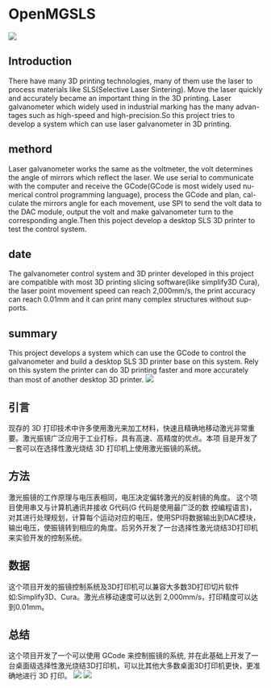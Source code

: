 # OpenMGSLS
![](https://ws2.sinaimg.cn/large/006tKfTcgy1ftzetf8muwj31020suqhv.jpg)
## Introduction
There have many 3D printing technologies, many of them use the laser to process materials like SLS(Selective Laser Sintering). Move the laser quickly and accurately became an important thing in the 3D printing. Laser galvanometer which widely used in industrial marking has the many advan- tages such as high-speed and high-precision.So this project tries to develop a system which can use laser galvanometer in 3D printing.
## methord
Laser galvanometer works the same as the voltmeter, the volt determines the angle of mirrors which reflect the laser. We use serial to communicate with the computer and receive the GCode(GCode is most widely used nu- merical control programming language), process the GCode and plan, cal- culate the mirrors angle for each movement, use SPI to send the volt data to the DAC module, output the volt and make galvanometer turn to the corresponding angle.Then this poject develop a desktop SLS 3D printer to test the control system.
## date
The galvanometer control system and 3D printer developed in this project are compatible with most 3D printing slicing software(like simplify3D Cura), the laser point movement speed can reach 2,000mm/s, the print accuracy can reach 0.01mm and it can print many complex structures without sup- ports.
## summary
This project develops a system which can use the GCode to control the galvanometer and build a desktop SLS 3D printer base on this system. Rely on this system the printer can do 3D printing faster and more accurately than most of another desktop 3D printer.
![](https://ws4.sinaimg.cn/large/006tKfTcgy1ftzeiuhoxkj30g809caal.jpg)
## 引言
现存的 3D 打印技术中许多使用激光来加工材料，快速且精确地移动激光非常重要。激光振镜广泛应用于工业打标，具有高速、高精度的优点。本项 目是开发了一套可以在选择性激光烧结 3D 打印机上使用激光振镜的系统。

## 方法
激光振镜的工作原理与电压表相同，电压决定偏转激光的反射镜的角度。 这个项目使用串又与计算机通讯并接收 G代码(G 代码是使用最广泛的数 控编程语言)，对其进行处理规划，计算每个运动对应的电压，使用SPI将数据输出到DAC模块，输出电压，使振镜转到相应的角度。后另外开发了一台选择性激光烧结3D打印机来实验开发的控制系统。

## 数据
这个项目开发的振镜控制系统及3D打印机可以兼容大多数3D打印切片软件如:Simplify3D、Cura。激光点移动速度可以达到 2,000mm/s，打印精度可以达到0.01mm。

## 总结
这个项目开发了一个可以使用 GCode 来控制振镜的系统, 并在此基础上开发了一台桌面级选择性激光烧结3D打印机，可以比其他大多数桌面3D打印机更快，更准确地进行 3D 打印。
![](https://ws3.sinaimg.cn/large/006tKfTcgy1ftzen78qmej30mc0hv11x.jpg)
![](https://ws1.sinaimg.cn/large/006tKfTcgy1ftzemoeso0j30s70mkalx.jpg)